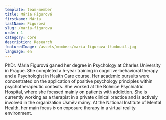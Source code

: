 ```yaml
---
template: team-member
title: Mária Figurová
firstName: Mária
lastName: Figurová
slug: /maria-figurova
order: 1
category: core
description: Research
featuredImage: /assets/members/maria-figurova-thumbnail.jpg
language: en
---
```


PhDr. Mária Figurová gained her degree in Psychology at Charles University in Prague. She completed a 5-year training in cognitive-behavioral therapy and a Psychologist in Health Care course. Her academic pursuits were concentrated on the application of positive psychology principles within psychotherapeutic contexts. She worked at the Bohnice Psychiatric Hospital, where she focused mainly on patients with addiction. She is currently working as a therapist in a private clinical practice and is actively involved in  the organization Úsměv mámy. At the National Institute of Mental Health, her main focus is on exposure therapy in a virtual reality environment.